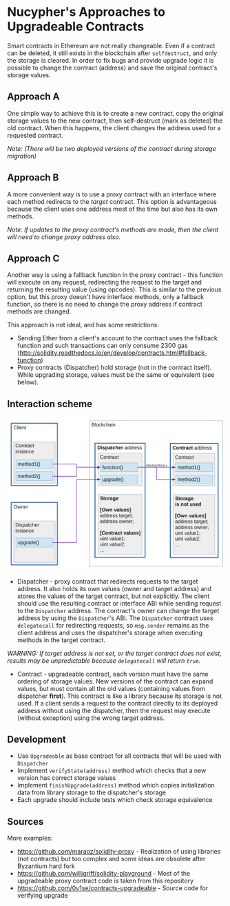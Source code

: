 # Nucypher's Approaches to Upgradeable Contracts

Smart contracts in Ethereum are not really changeable.
Even if a contract can be deleted, it still exists in the blockchain after `selfdestruct`, and only the storage is cleared.
In order to fix bugs and provide upgrade logic it is possible to change the contract (address) and save the original contract's storage values.


## Approach A

One simple way to achieve this is to create a new contract, copy the original storage values to the new contract, then self-destruct (mark as deleted) the old contract.
When this happens, the client changes the address used for a requested contract.

*Note: (There will be two deployed versions of the contract during storage migration)*


## Approach B

A more convenient way is to use a proxy contract with an interface where each method redirects to the *target* contract.
This option is advantageous because the client uses one address most of the time but also has its own methods.

*Note: If updates to the proxy contract's methods are made, then the client will need to change proxy address also.*


## Approach C

Another way is using a fallback function in the proxy contract - this function will execute on any request, redirecting the request to the target and returning the resulting value (using opcodes).
This is similar to the previous option, but this proxy doesn't have interface methods, only a fallback function, so there is no need to change the proxy address if contract methods are changed.

This approach is not ideal, and has some restrictions:

* Sending Ether from a client's account to the contract uses the fallback function and such transactions can only consume 2300 gas (http://solidity.readthedocs.io/en/develop/contracts.html#fallback-function)
* Proxy contracts (Dispatcher) hold storage (not in the contract itself). While upgrading storage, values must be the same or equivalent (see below).


## Interaction scheme

![Interaction scheme](../.static/img/Dispatcher.png)

* Dispatcher - proxy contract that redirects requests to the target address.
It also holds its own values (owner and target address) and stores the values of the target contract, but not explicitly.
The client should use the resulting contract or interface ABI while sending request to the `Dispatcher` address.
The contract's owner can change the target address by using the `Dispatcher`'s ABI.
The `Dispatcher` contract uses `delegatecall` for redirecting requests, so `msg.sender` remains as the client address
and uses the dispatcher's storage when executing methods in the target contract.

*WARNING: If target address is not set, or the target contract does not exist, results may be unpredictable because `delegatecall` will return `true`.*

* Contract - upgradeable contract, each version must have the same ordering of storage values.
New versions of the contract can expand values, but must contain all the old values (containing values from dispatcher **first**).
This contract is like a library because its storage is not used.
If a client sends a request to the contract directly to its deployed address without using the dispatcher,
then the request may execute (without exception) using the wrong target address.



## Development

* Use `Upgradeable` as base contract for all contracts that will be used with `Dispatcher`
* Implement `verifyState(address)` method which checks that a new version has correct storage values
* Implement `finishUpgrade(address)` method which copies initialization data from library storage to the dispatcher's storage
* Each upgrade should include tests which check storage equivalence


## Sources

More examples:
* https://github.com/maraoz/solidity-proxy - Realization of using libraries (not contracts) but too complex and some ideas are obsolete after Byzantium hard fork
* https://github.com/willjgriff/solidity-playground - Most of the upgradeable proxy contract code is taken from this repository
* https://github.com/0v1se/contracts-upgradeable - Source code for verifying upgrade
